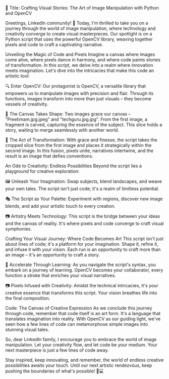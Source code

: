 📸 Title: Crafting Visual Stories: The Art of Image Manipulation with Python and OpenCV

Greetings, LinkedIn community! 🌟 Today, I'm thrilled to take you on a journey through the world of image manipulation, where technology and creativity converge to create visual masterpieces. Our spotlight is on a Python script that uses the powerful OpenCV library, weaving together pixels and code to craft a captivating narrative.

Unveiling the Magic of Code and Pixels
Imagine a canvas where images come alive, where pixels dance in harmony, and where code paints stories of transformation. In this script, we delve into a realm where innovation meets imagination. Let's dive into the intricacies that make this code an artistic tool:

🔍 Enter OpenCV: Our protagonist is OpenCV, a versatile library that empowers us to manipulate images with precision and flair. Through its functions, images transform into more than just visuals – they become vessels of creativity.

📸 The Canvas Takes Shape: Two images grace our canvas – "Preetimam.jpg.jpeg" and "techguru.jpg.jpg". From the first image, a fragment is carved, capturing the essence of the subject. This slice holds a story, waiting to merge seamlessly with another world.

🎨 The Act of Transformation: With grace and finesse, the script takes the cropped slice from the first image and places it strategically within the second image. In this fusion, pixels unite, narratives intertwine, and the result is an image that defies conventions.

An Ode to Creativity: Endless Possibilities
Beyond the script lies a playground for creative exploration:

🖼️ Unleash Your Imagination: Swap subjects, blend landscapes, and weave your own tales. The script isn't just code; it's a realm of limitless potential.

🎭 The Script as Your Palette: Experiment with regions, discover new image blends, and add your artistic touch to every creation.

📷 Artistry Meets Technology: This script is the bridge between your ideas and the canvas of reality. It's where pixels and code converge to craft visual symphonies.

Crafting Your Visual Journey: Where Code Becomes Art
This script isn't just about lines of code; it's a platform for your imagination. Shape it, refine it, and infuse it with your vision. Each run is an opportunity to craft more than an image – it's an opportunity to craft a story.

🚀 Accelerate Through Learning: As you navigate the script's syntax, you embark on a journey of learning. OpenCV becomes your collaborator, every function a stroke that enriches your visual narratives.

📷 Pixels Infused with Creativity: Amidst the technical intricacies, it's your creative essence that transforms this script. Your vision breathes life into the final composition.

Code: The Canvas of Creative Expression
As we conclude this journey through code, remember that code itself is an art form. It's a language that translates imagination into reality. With OpenCV as our guiding light, we've seen how a few lines of code can metamorphose simple images into stunning visual tales.

So, dear LinkedIn family, I encourage you to embrace the world of image manipulation. Let your creativity flow, and let code be your medium. Your next masterpiece is just a few lines of code away.

Stay inspired, keep innovating, and remember, the world of endless creative possibilities awaits your touch. Until our next artistic rendezvous, keep pushing the boundaries of what's possible! 🎨💻
